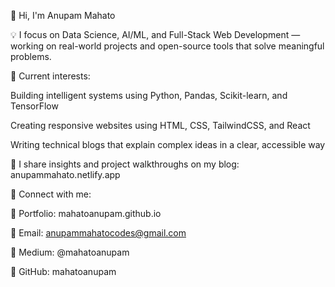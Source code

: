 👋 Hi, I'm Anupam Mahato

💡 I focus on Data Science, AI/ML, and Full-Stack Web Development — working on real-world projects and open-source tools that solve meaningful problems.

📌 Current interests:

Building intelligent systems using Python, Pandas, Scikit-learn, and TensorFlow

Creating responsive websites using HTML, CSS, TailwindCSS, and React

Writing technical blogs that explain complex ideas in a clear, accessible way


🚀 I share insights and project walkthroughs on my blog: anupammahato.netlify.app

🔗 Connect with me:

📂 Portfolio: mahatoanupam.github.io

📧 Email: anupammahatocodes@gmail.com

📝 Medium: @mahatoanupam

🐙 GitHub: mahatoanupam
